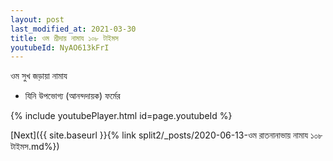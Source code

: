 ```yaml
---
layout: post
last_modified_at: 2021-03-30
title: ওম শ্রীদায় নামায ১০৮ টাইমস
youtubeId: NyAO613kFrI
---
```

 
 
 ওম সুখ জড়ায়া নামায  
 
 -  যিনি উপভোগ্য (আনন্দদায়ক) ফর্মের 
 
  
 
  
 
 
 
 
 
 


{% include youtubePlayer.html id=page.youtubeId %}
 
[Next]({{ site.baseurl }}{% link  split2/_posts/2020-06-13-ওম রাতনানাভায় নামায ১০৮ টাইমস.md%})
 
